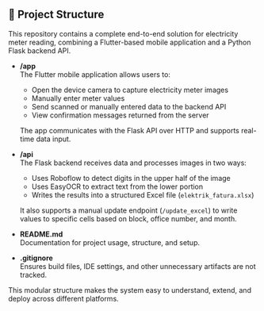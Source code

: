 ## 🧱 Project Structure

This repository contains a complete end-to-end solution for electricity meter reading, combining a Flutter-based mobile application and a Python Flask backend API.

- **/app**  
  The Flutter mobile application allows users to:
  - Open the device camera to capture electricity meter images
  - Manually enter meter values
  - Send scanned or manually entered data to the backend API
  - View confirmation messages returned from the server

  The app communicates with the Flask API over HTTP and supports real-time data input.

- **/api**  
  The Flask backend receives data and processes images in two ways:
  - Uses Roboflow to detect digits in the upper half of the image
  - Uses EasyOCR to extract text from the lower portion
  - Writes the results into a structured Excel file (`elektrik_fatura.xlsx`)
  
  It also supports a manual update endpoint (`/update_excel`) to write values to specific cells based on block, office number, and month.

- **README.md**  
  Documentation for project usage, structure, and setup.

- **.gitignore**  
  Ensures build files, IDE settings, and other unnecessary artifacts are not tracked.

This modular structure makes the system easy to understand, extend, and deploy across different platforms.
